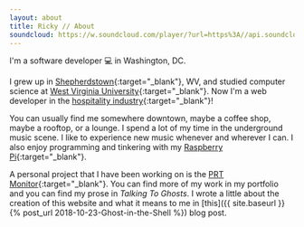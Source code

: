 ```yaml
---
layout: about
title: Ricky // About
soundcloud: https://w.soundcloud.com/player/?url=https%3A//api.soundcloud.com/tracks/1302110230
---
```


I'm a software developer 💻 in Washington, DC.

I grew up in [Shepherdstown](http://shepherdstown.info){:target="_blank"}, WV, and studied computer science at [West Virginia University](https://www.wvu.edu){:target="_blank"}. Now I'm a web developer in the [hospitality industry](https://en.wikipedia.org/wiki/Hospitality_industry){:target="_blank"}!

You can usually find me somewhere downtown, maybe a coffee shop, maybe a rooftop, or a lounge. I spend a lot of my time in the underground music scene. I like to experience new music whenever and wherever I can. I also enjoy programming and tinkering with my [Raspberry Pi](https://www.raspberrypi.org){:target="_blank"}.

A personal project that I have been working on is the [PRT Monitor](http://www.thedaonline.com/news/bot-account-can-tell-when-prt-is-down-within-five/article_940d3182-ba3d-11e8-a305-d7d8e3af9f55.html){:target="_blank"}. You can find more of my work in my portfolio and you can find my prose in *Talking To Ghosts*. I wrote a little about the creation of this website and what it means to me in [this]({{ site.baseurl }}{% post_url 2018-10-23-Ghost-in-the-Shell %}) blog post.
